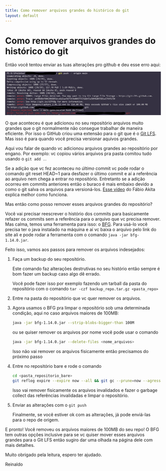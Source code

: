 ```yaml
---
title: Como remover arquivos grandes do histórico do git
layout: default
---
```


# Como remover arquivos grandes do histórico do git #

Então você tentou enviar as tuas alterações pro github e deu esse erro aqui:

<img src="../assets/redacted.jpg" alt="Erro ao dar git push em um repositório">

O que aconteceu é que adicionou no seu repositório arquivos muito grandes que o git normalmente não consegue trabalhar de maneira eficiente. Por isso o GitHub criou uma extensão para o git que é o [Git LFS](https://git-lfs.github.com/). Mas isso é para quando você precisa versionar aquivos grandes.

Aqui vou falar de quando vc adicionou arquivos grandes ao repositório por engano. Por exemplo: vc copiou vários arquivos pra pasta comitou tudo usando o `git add .`.

Se a adição que vc fez aconteceu no _último_ commit vc pode rodar o comando git reset HEAD~1 para desfazer o último commit e aí a referência ao arquivo nem chega a entrar no repositório. Entretanto se a adição ocorreu em commits anteriores então o buraco é mais embaixo devido a como o git salva os arquivos para versioná-los. [Esse vídeo](https://youtu.be/6Czd1Yetaac) do Fábio Akita explica melhor como funciona.

Mas então como posso remover esses arquivos grandes do repositório? 

Você vai precisar reescrever o histório dos commits para basicamente refazer os commits sem a referência para o arquivo que vc precisa remover. Mas calma, temos uma ferramenta para isso: o [BFG](https://rtyley.github.io/bfg-repo-cleaner/). Para usá-lo você precisa ter o java instalado na máquina e aí vc baixa o arquivo pelo link do site ali e pode rodar a ferramenta com o comando `java -jar bfg-1.14.0.jar`.

Feito isso, vamos aos passos para remover os arquivos indesejados:

1. Faça um backup do seu repositório.
   
    Este comando faz alterações destrutivas no seu histório então sempre é bom fazer um backup caso algo dê errado.

    Você pode fazer isso por exemplo fazendo um tarball da pasta do repositório com o comando `tar -czf backup_repo.tar.gz <pasta_repo>`

2. Entre na pasta do repositório que vc quer remover os arquivos.

3. Agora usamos o BFG pra limpar o repositório sob uma determinada condição, aqui no caso arquivos maiores de 100MB:

    ```bash
    java -jar bfg-1.14.0.jar --strip-blobs-bigger-than 100M 
    ```

    ou se quiser remover os arquivos por nome você pode usar o comando

    ```bash
    java -jar bfg-1.14.0.jar --delete-files <nome_arquivos>
    ```

    Isso não vai remover os arquivos fisicamente então precisamos do próximo passo

4. Entre no repositório bare e rode o comando

    ```bash
    cd <pasta_repositorio_bare>
    git reflog expire --expire now --all && git gc --prune=now --agressive
    ```

    Isso vai remover fisicamente os arquivos invalidados e fazer o garbage collect das referências invalidadas e limpar o repositório.

5. Enviar as alterações com o `git push`

    Finalmente, se você estiver ok com as alterações, já pode enviá-las para o repo de origem.


E pronto! Você removeu os arquivos maiores de 100MB do seu repo! O BFG tem outras opções inclusive para se vc quiser mover esses arquivos grandes para o Git LFS então sugiro dar uma olhada na página dele com mais detalhes.

Muito obrigado pela leitura, espero ter ajudado.

Reinaldo